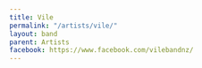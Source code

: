 ```yaml
---
title: Vile
permalink: "/artists/vile/"
layout: band
parent: Artists
facebook: https://www.facebook.com/vilebandnz/
---
```


